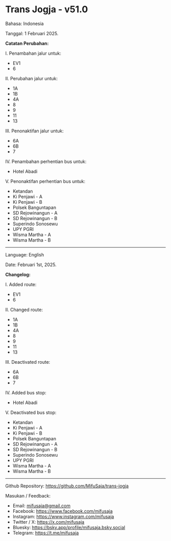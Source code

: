 # Trans Jogja - v51.0

Bahasa: Indonesia

Tanggal: 1 Februari 2025.

__Catatan Perubahan:__

I. Penambahan jalur untuk:
* EV1
* 6

II. Perubahan jalur untuk:
* 1A
* 1B
* 4A
* 8
* 9
* 11
* 13

III. Penonaktifan jalur untuk:
* 6A
* 6B
* 7

IV. Penambahan perhentian bus untuk:
* Hotel Abadi

V. Penonaktifan perhentian bus untuk:
* Ketandan
* Ki Penjawi - A
* Ki Penjawi - B
* Polsek Banguntapan
* SD Rejowinangun - A
* SD Rejowinangun - B
* Superindo Sonosewu 
* UPY PGRI
* Wisma Martha - A
* Wisma Martha - B
    
--------------------------------------------------------------

Language: English

Date: Februari 1st, 2025.

__Changelog:__

I. Added route:
* EV1
* 6

II. Changed route:
* 1A
* 1B
* 4A
* 8
* 9
* 11
* 13

III. Deactivated route:
* 6A
* 6B
* 7

IV. Added bus stop:
* Hotel Abadi

V. Deactivated bus stop:
* Ketandan
* Ki Penjawi - A
* Ki Penjawi - B
* Polsek Banguntapan
* SD Rejowinangun - A
* SD Rejowinangun - B
* Superindo Sonosewu    
* UPY PGRI
* Wisma Martha - A
* Wisma Martha - B

--------------------------------------------------------------

Github Repository: https://github.com/MifuSaja/trans-jogja

Masukan / Feedback: 
- Email: mifusaja@gmail.com
- Facebook: https://www.facebook.com/mifusaja
- Instagram: https://www.instagram.com/mifusaja
- Twitter / X: https://x.com/mifusaja
- Bluesky: https://bsky.app/profile/mifusaja.bsky.social
- Telegram: https://t.me/mifusaja